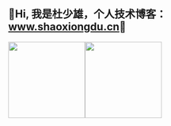 ## 💖Hi, 我是杜少雄，个人技术博客： [<u>www.shaoxiongdu.cn</u>](http://www.shaoxiongdu.cn)💖

<img height="155px" src="https://github-readme-stats.vercel.app/api?cache_seconds=1800&custom_title=开源项目统计&icon_color=FF8F1D&title_color=FF8F1D&text_color=FF8F1D&username=shaoxiongdu&hide_border=false&show_icons=true&include_all_commits=true&count_private=true&locale=cn&line_height=20" /><img height="155px" src="https://github-readme-stats.vercel.app/api/top-langs/?custom_title=编程语言统计&username=shaoxiongdu&exclude_repo =blog&hide_border=false&line_height=20&theme=flag-india&layout=compact&locale=cn" />

